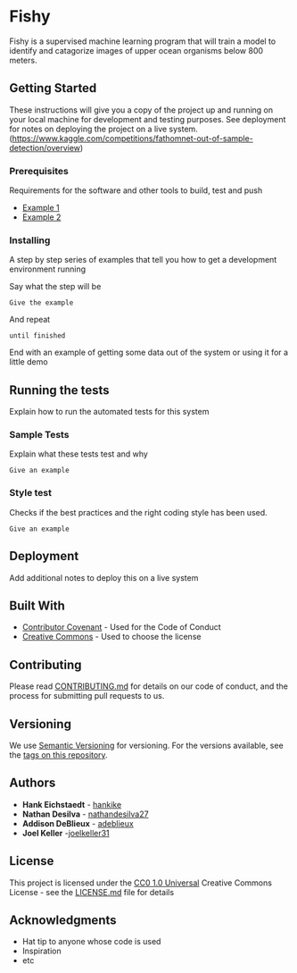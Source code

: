 # Fishy

Fishy is a supervised machine learning program that will train a model to identify and catagorize images of upper ocean organisms below 800 meters.

## Getting Started

These instructions will give you a copy of the project up and running on
your local machine for development and testing purposes. See deployment
for notes on deploying the project on a live system.
(https://www.kaggle.com/competitions/fathomnet-out-of-sample-detection/overview)

### Prerequisites

Requirements for the software and other tools to build, test and push 
- [Example 1](https://www.example.com)
- [Example 2](https://www.example.com)

### Installing

A step by step series of examples that tell you how to get a development
environment running

Say what the step will be

    Give the example

And repeat

    until finished

End with an example of getting some data out of the system or using it
for a little demo

## Running the tests

Explain how to run the automated tests for this system

### Sample Tests

Explain what these tests test and why

    Give an example

### Style test

Checks if the best practices and the right coding style has been used.

    Give an example

## Deployment

Add additional notes to deploy this on a live system

## Built With

  - [Contributor Covenant](https://www.contributor-covenant.org/) - Used
    for the Code of Conduct
  - [Creative Commons](https://creativecommons.org/) - Used to choose
    the license

## Contributing

Please read [CONTRIBUTING.md](CONTRIBUTING.md) for details on our code
of conduct, and the process for submitting pull requests to us.

## Versioning

We use [Semantic Versioning](http://semver.org/) for versioning. For the versions
available, see the [tags on this
repository](https://github.com/PurpleBooth/a-good-readme-template/tags).

## Authors

  - **Hank Eichstaedt** - [hankike](https://github.com/hankike)
  - **Nathan Desilva** - [nathandesilva27](https://github.com/nathandesilva27)
  - **Addison DeBlieux** - [adeblieux](https://github.com/adeblieux)
  - **Joel Keller** -[joelkeller31](https://github.com/joelkeller31)

## License

This project is licensed under the [CC0 1.0 Universal](LICENSE.md)
Creative Commons License - see the [LICENSE.md](LICENSE.md) file for
details

## Acknowledgments

  - Hat tip to anyone whose code is used
  - Inspiration
  - etc
